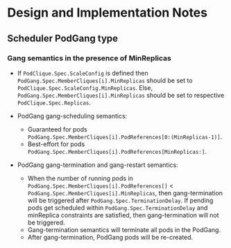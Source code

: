 # Design and Implementation Notes

## Scheduler PodGang type

### Gang semantics in the presence of MinReplicas

* If `PodClique.Spec.ScaleConfig` is defined then `PodGang.Spec.MemberCliques[i].MinReplicas` should be set to `PodClique.Spec.ScaleConfig.MinReplicas`. Else, 
`PodGang.Spec.MemberCliques[i].MinReplicas` should be set to respective `PodClique.Spec.Replicas`.

* PodGang gang-scheduling semantics:
  * Guaranteed for pods `PodGang.Spec.MemberCliques[i].PodReferences[0:(MinReplicas-1)]`.
  * Best-effort for pods `PodGang.Spec.MemberCliques[i].PodReferences[MinReplicas:]`.

* PodGang gang-termination and gang-restart semantics:
  * When the number of running pods in `PodGang.Spec.MemberCliques[i].PodReferences[]` < `PodGang.Spec.MemberCliques[i].MinReplicas`,
then gang-termination will be triggered after `PodGang.Spec.TerminationDelay`. If pending pods get scheduled within `PodGang.Spec.TerminationDelay`
and minReplica constraints are satisfied, then gang-termination will not be triggered.
  * Gang-termination semantics will terminate all pods in the PodGang.
  * After gang-termination, PodGang pods will be re-created.

